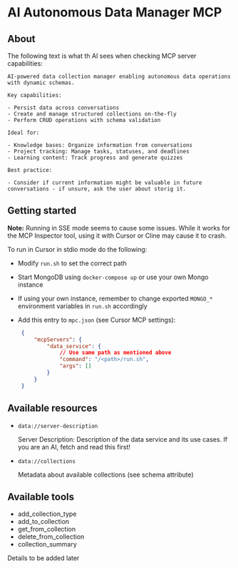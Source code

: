 # AI Autonomous Data Manager MCP

## About

The following text is what th AI sees when checking MCP server capabilities:

```
AI-powered data collection manager enabling autonomous data operations with dynamic schemas.

Key capabilities:

- Persist data across conversations
- Create and manage structured collections on-the-fly
- Perform CRUD operations with schema validation

Ideal for:

- Knowledge bases: Organize information from conversations
- Project tracking: Manage tasks, statuses, and deadlines
- Learning content: Track progress and generate quizzes

Best practice:

- Consider if current information might be valuable in future conversations - if unsure, ask the user about storig it.
```

## Getting started

**Note:** Running in SSE mode seems to cause some issues. While it works for the MCP Inspector tool, using it with Cursor or Cline may cause it to crash.

To run in Cursor in stdio mode do the following:

- Modify `run.sh` to set the correct path

- Start MongoDB using `docker-compose up` or use your own Mongo instance

- If using your own instance, remember to change exported `MONGO_*` environment variables in `run.sh` accordingly

- Add this entry to `mpc.json` (see Cursor MCP settings):

   ```json
    {
        "mcpServers": {
            "data_service": {
                // Use same path as mentioned above
                "command": "/<path>/run.sh",
                "args": []
            }
        }
    }
    ```
## Available resources

- `data://server-description`

  Server Description: Description of the data service and its use cases. If you are an AI, fetch and read this first!

- `data://collections`

  Metadata about available collections (see schema attribute)

## Available tools

- add_collection_type
- add_to_collection
- get_from_collection
- delete_from_collection
- collection_summary

Details to be added later
